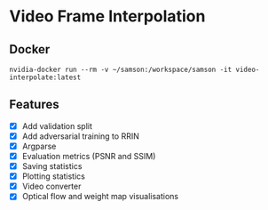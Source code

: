# Video Frame Interpolation

## Docker
`nvidia-docker run --rm -v ~/samson:/workspace/samson -it video-interpolate:latest`

## Features
- [X] Add validation split
- [X] Add adversarial training to RRIN
- [X] Argparse
- [X] Evaluation metrics (PSNR and SSIM)
- [X] Saving statistics
- [X] Plotting statistics
- [X] Video converter
- [X] Optical flow and weight map visualisations